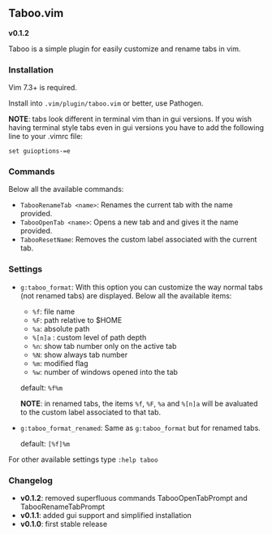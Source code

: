 ## Taboo.vim

**v0.1.2**

Taboo is a simple plugin for easily customize and rename tabs in vim.


### Installation

Vim 7.3+ is required.

Install into `.vim/plugin/taboo.vim` or better, use Pathogen.

**NOTE**: tabs look different in terminal vim than in gui versions. If you wish
having terminal style tabs even in gui versions you have to add the following
line to your .vimrc file:  

```
set guioptions-=e
```


### Commands

Below all the available commands:

* `TabooRenameTab <name>`: Renames the current tab with the name provided.
* `TabooOpenTab <name>`: Opens a new tab and and gives it the name provided. 
* `TabooResetName`: Removes the custom label associated with the current tab.


### Settings

* `g:taboo_format`: With this option you can customize the way normal tabs (not
  renamed tabs) are displayed. Below all the available items: 

    - `%f`: file name
    - `%F`: path relative to $HOME
    - `%a`: absolute path
    - `%[n]a` : custom level of path depth
    - `%n`: show tab number only on the active tab
    - `%N`: show always tab number
    - `%m`: modified flag
    - `%w`: number of windows opened into the tab

    default: `%f%m` 

    **NOTE**: in renamed tabs, the items `%f`, `%F`, `%a` and `%[n]a` will be avaluated to the custom label associated to that tab.

* `g:taboo_format_renamed`: Same as `g:taboo_format` but for renamed tabs.

    default: `[%f]%m` 

For other available settings type `:help taboo`


### Changelog

* **v0.1.2**: removed superfluous commands TabooOpenTabPrompt and TabooRenameTabPrompt
* **v0.1.1**: added gui support and simplified installation
* **v0.1.0**: first stable release
